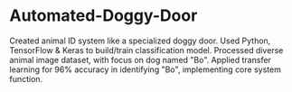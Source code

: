 # Automated-Doggy-Door
Created animal ID system like a specialized doggy door. Used Python, TensorFlow &amp; Keras to build/train classification model. Processed diverse animal image dataset, with focus on dog named "Bo". Applied transfer learning for 96% accuracy in identifying "Bo", implementing core system function.
